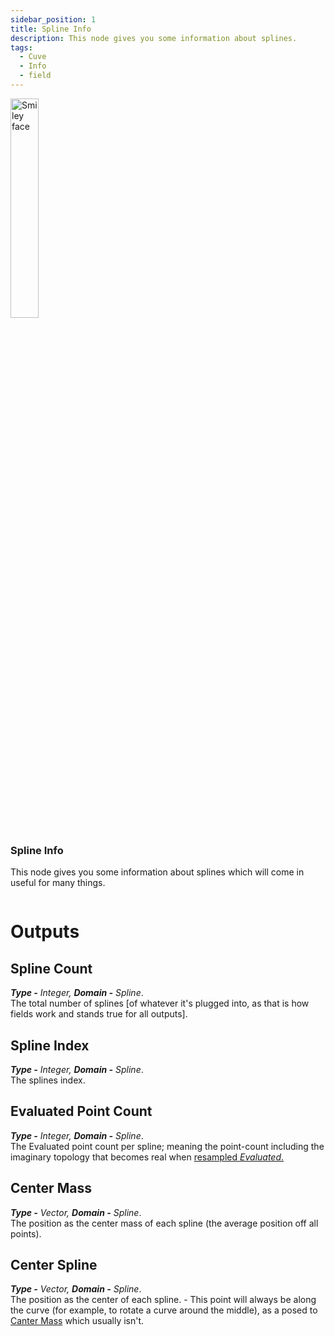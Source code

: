 ```yaml
---
sidebar_position: 1
title: Spline Info
description: This node gives you some information about splines.
tags:
  - Cuve
  - Info
  - field
---
```

<!-- Node Image -->
<div>
<img  width="30%" src="/img/docs/spline_info.png" alt="Smiley face" className="floatme"/>

### Spline Info
This node gives you some information about splines which will come in useful for many things.
   
<!-- Blank Space after imge+description -->
<img  width="100%" height="0%" src="/img/blank.png" alt="blank"/>  
</div>


# Outputs
<div class="md-indent">

## Spline Count
<div class="md-indent">

_**Type -** Integer, **Domain -** Spline_.  
The total number of splines [of whatever it's plugged into, as that is how fields work and stands true for all outputs].
</div>

## Spline Index
<div class="md-indent">

_**Type -** Integer, **Domain -** Spline_.  
The splines index.
</div>

## Evaluated Point Count
<div class="md-indent">

_**Type -** Integer, **Domain -** Spline_.  
The Evaluated point count per spline; meaning the point-count including the imaginary topology that becomes real when [resampled _Evaluated_.](https://docs.blender.org/manual/en/latest/modeling/geometry_nodes/curve/resample_curve.html#:~:text=Evaluated,for%20poly%20splines.)
</div>

## Center Mass
<div class="md-indent">

_**Type -** Vector, **Domain -** Spline_.  
The position as the center mass of each spline (the average position off all points).
</div>

## Center Spline
<div class="md-indent">

_**Type -** Vector, **Domain -** Spline_.  
The position as the center of each spline. - This point will always be along the curve (for example, to rotate a curve around the middle), as a posed to [Canter Mass](#center-mass) which usually isn't.
</div>

</div>